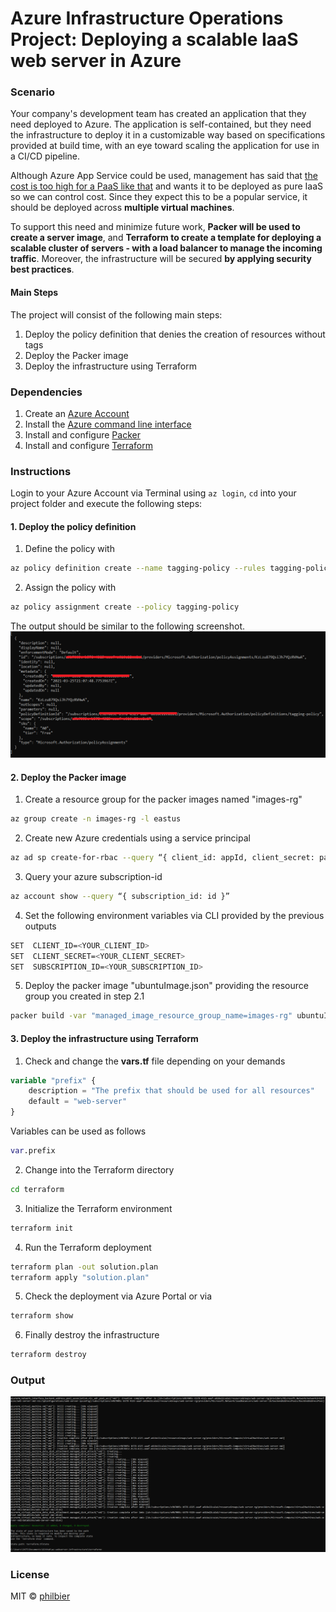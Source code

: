 # Azure Infrastructure Operations Project: Deploying a scalable IaaS web server in Azure

### Scenario
Your company's development team has created an application that they need deployed to Azure. The application is self-contained, but they need the infrastructure to deploy it in a customizable way based on specifications provided at build time, with an eye toward scaling the application for use in a CI/CD pipeline.

Although Azure App Service could be used, management has said that <u>the cost is too high for a PaaS like that</u> and wants it to be deployed as pure IaaS so we can control cost. Since they expect this to be a popular service, it should be deployed across <b>multiple virtual machines</b>.

To support this need and minimize future work, <b> Packer will be used to create a server image</b>, and <b>Terraform to create a template for deploying a scalable cluster of servers - with a load balancer to manage the incoming traffic</b>. Moreover, the infrastructure will be secured <b>by applying security best practices</b>.

#### Main Steps
The project will consist of the following main steps:

1. Deploy the policy definition that denies the creation of resources without tags
2. Deploy the Packer image
3. Deploy the infrastructure using Terraform

### Dependencies
1. Create an [Azure Account](https://portal.azure.com) 
2. Install the [Azure command line interface](https://docs.microsoft.com/en-us/cli/azure/install-azure-cli?view=azure-cli-latest)
3. Install and configure [Packer](https://www.packer.io/downloads)
4. Install and configure [Terraform](https://www.terraform.io/downloads.html)

### Instructions

Login to your Azure Account via Terminal using `az login`, `cd` into your project folder and execute the following steps:

#### 1. Deploy the policy definition

1. Define the policy with  
```bash
az policy definition create --name tagging-policy --rules tagging-policy.rules.json
```  

2. Assign the policy with
```bash  
az policy assignment create --policy tagging-policy
```

The output should be similar to the following screenshot.  
![Tagging-Policy](./tagging-policy.PNG)

#### 2. Deploy the Packer image
1. Create a resource group for the packer images named "images-rg" 
```bash 
az group create -n images-rg -l eastus
```

2. Create new Azure credentials using a service principal
```bash 
az ad sp create-for-rbac --query “{ client_id: appId, client_secret: password, tenant_id: tenant }”
```  

3. Query your azure subscription-id
```bash
az account show --query “{ subscription_id: id }”
```

4. Set the following environment variables via CLI provided by the previous outputs
```bash  
SET  CLIENT_ID=<YOUR_CLIENT_ID>    
SET  CLIENT_SECRET=<YOUR_CLIENT_SECRET>     
SET  SUBSCRIPTION_ID=<YOUR_SUBSCRIPTION_ID>
```

5. Deploy the packer image "ubuntuImage.json" providing the resource group you created in step 2.1  
```bash
packer build -var "managed_image_resource_group_name=images-rg" ubuntuImage.json
```  

#### 3. Deploy the infrastructure using Terraform
1. Check and change the **vars.tf** file depending on your demands
```tf
variable "prefix" {
    description = "The prefix that should be used for all resources"
    default = "web-server"
}
```

Variables can be used as follows
```tf
var.prefix
```
2. Change into the Terraform directory
```bash
cd terraform
```

3. Initialize the Terraform environment
```bash
terraform init
```
4. Run the Terraform deployment
```bash
terraform plan -out solution.plan
terraform apply "solution.plan"
```

5. Check the deployment via Azure Portal or via
```bash
terraform show
```

6. Finally destroy the infrastructure
```bash
terraform destroy
```
### Output
![Terraform Output](./terraform_output.PNG)

### License
MIT © [philbier]()